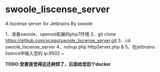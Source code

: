 # swoole_liscense_server
A liscense server for Jetbrains By swoole

1、准备swoole、openssl拓展的php7环境
2、git clone https://github.com/ycqqq/swoole_liscense_server.git
3、cd swoole_liscense_server
4、nohup php HttpServer.php &
5、在jetbrains lisence中输入您的 ip:9502 ~ 

**TODO:您要是觉得这还麻烦了，后面给您怼个docker**